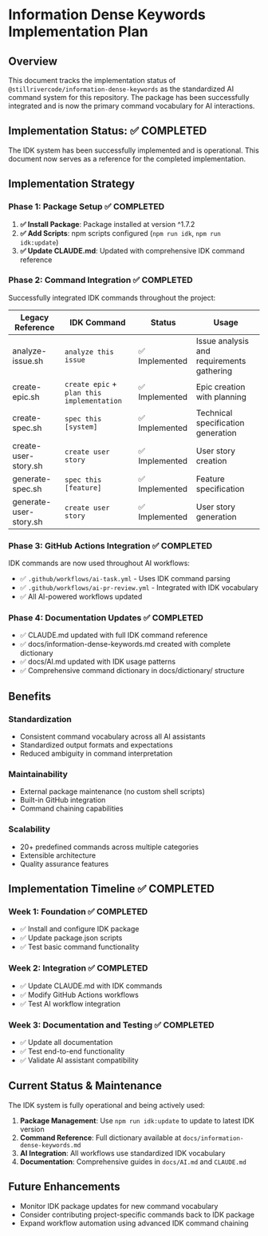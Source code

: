 # Information Dense Keywords Implementation Plan

## Overview

This document tracks the implementation status of `@stillrivercode/information-dense-keywords` as the standardized AI command system for this repository. The package has been successfully integrated and is now the primary command vocabulary for AI interactions.

## Implementation Status: ✅ COMPLETED

The IDK system has been successfully implemented and is operational. This document now serves as a reference for the completed implementation.

## Implementation Strategy

### Phase 1: Package Setup ✅ COMPLETED
1. **✅ Install Package**: Package installed at version ^1.7.2
2. **✅ Add Scripts**: npm scripts configured (`npm run idk`, `npm run idk:update`)
3. **✅ Update CLAUDE.md**: Updated with comprehensive IDK command reference

### Phase 2: Command Integration ✅ COMPLETED
Successfully integrated IDK commands throughout the project:

| Legacy Reference | IDK Command | Status | Usage |
|-----------------|-------------|--------|-------|
| analyze-issue.sh | `analyze this issue` | ✅ Implemented | Issue analysis and requirements gathering |
| create-epic.sh | `create epic` + `plan this implementation` | ✅ Implemented | Epic creation with planning |
| create-spec.sh | `spec this [system]` | ✅ Implemented | Technical specification generation |
| create-user-story.sh | `create user story` | ✅ Implemented | User story creation |
| generate-spec.sh | `spec this [feature]` | ✅ Implemented | Feature specification |
| generate-user-story.sh | `create user story` | ✅ Implemented | User story generation |

### Phase 3: GitHub Actions Integration ✅ COMPLETED
IDK commands are now used throughout AI workflows:
- ✅ `.github/workflows/ai-task.yml` - Uses IDK command parsing
- ✅ `.github/workflows/ai-pr-review.yml` - Integrated with IDK vocabulary
- ✅ All AI-powered workflows updated

### Phase 4: Documentation Updates ✅ COMPLETED
- ✅ CLAUDE.md updated with full IDK command reference
- ✅ docs/information-dense-keywords.md created with complete dictionary
- ✅ docs/AI.md updated with IDK usage patterns
- ✅ Comprehensive command dictionary in docs/dictionary/ structure

## Benefits

### Standardization
- Consistent command vocabulary across all AI assistants
- Standardized output formats and expectations
- Reduced ambiguity in command interpretation

### Maintainability
- External package maintenance (no custom shell scripts)
- Built-in GitHub integration
- Command chaining capabilities

### Scalability
- 20+ predefined commands across multiple categories
- Extensible architecture
- Quality assurance features

## Implementation Timeline ✅ COMPLETED

### Week 1: Foundation ✅ COMPLETED
- ✅ Install and configure IDK package
- ✅ Update package.json scripts
- ✅ Test basic command functionality

### Week 2: Integration ✅ COMPLETED
- ✅ Update CLAUDE.md with IDK commands
- ✅ Modify GitHub Actions workflows
- ✅ Test AI workflow integration

### Week 3: Documentation and Testing ✅ COMPLETED
- ✅ Update all documentation
- ✅ Test end-to-end functionality
- ✅ Validate AI assistant compatibility

## Current Status & Maintenance

The IDK system is fully operational and being actively used:

1. **Package Management**: Use `npm run idk:update` to update to latest IDK version
2. **Command Reference**: Full dictionary available at `docs/information-dense-keywords.md`
3. **AI Integration**: All workflows use standardized IDK vocabulary
4. **Documentation**: Comprehensive guides in `docs/AI.md` and `CLAUDE.md`

## Future Enhancements

- Monitor IDK package updates for new command vocabulary
- Consider contributing project-specific commands back to IDK package
- Expand workflow automation using advanced IDK command chaining
